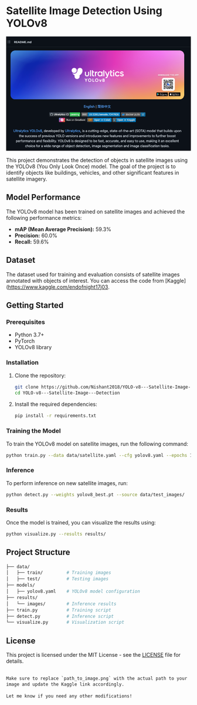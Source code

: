 # Satellite Image Detection Using YOLOv8

![Satellite Detection](https://github.com/Nishant2018/YOLO-v8---Satellite-Image---Detection/blob/main/1_OGJeILFz3XjgiYP-7-IG-w.png)

This project demonstrates the detection of objects in satellite images using the YOLOv8 (You Only Look Once) model. The goal of the project is to identify objects like buildings, vehicles, and other significant features in satellite imagery.

## Model Performance

The YOLOv8 model has been trained on satellite images and achieved the following performance metrics:

- **mAP (Mean Average Precision):** 59.3%
- **Precision:** 60.0%
- **Recall:** 59.6%

## Dataset

The dataset used for training and evaluation consists of satellite images annotated with objects of interest. You can access the code from [Kaggle](https://www.kaggle.com/endofnight17j03.


## Getting Started

### Prerequisites

- Python 3.7+
- PyTorch
- YOLOv8 library

### Installation

1. Clone the repository:
   ```bash
   git clone https://github.com/Nishant2018/YOLO-v8---Satellite-Image---Detection.git
   cd YOLO-v8---Satellite-Image---Detection
   ```

2. Install the required dependencies:
   ```bash
   pip install -r requirements.txt
   ```

### Training the Model

To train the YOLOv8 model on satellite images, run the following command:
```bash
python train.py --data data/satellite.yaml --cfg yolov8.yaml --epochs 100
```

### Inference

To perform inference on new satellite images, run:
```bash
python detect.py --weights yolov8_best.pt --source data/test_images/
```

### Results

Once the model is trained, you can visualize the results using:
```bash
python visualize.py --results results/
```

## Project Structure

```bash
├── data/
│   ├── train/         # Training images
│   ├── test/          # Testing images
├── models/
│   ├── yolov8.yaml    # YOLOv8 model configuration
├── results/
│   └── images/        # Inference results
├── train.py           # Training script
├── detect.py          # Inference script
└── visualize.py       # Visualization script
```

## License

This project is licensed under the MIT License - see the [LICENSE](LICENSE) file for details.


```

Make sure to replace `path_to_image.png` with the actual path to your image and update the Kaggle link accordingly.

Let me know if you need any other modifications!
